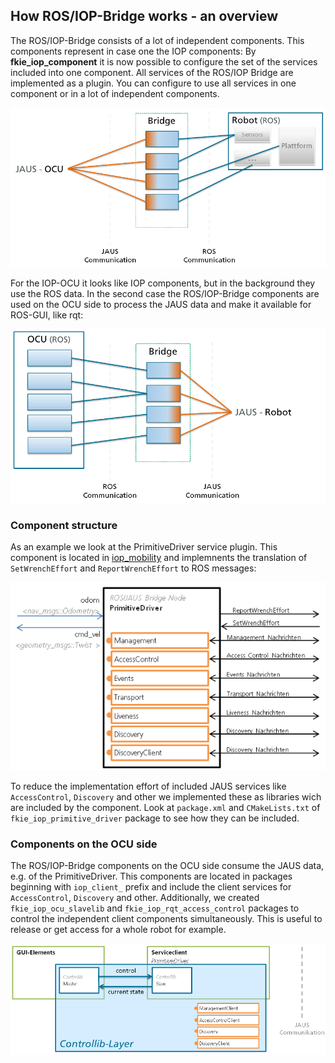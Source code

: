 ## How ROS/IOP-Bridge works - an overview

The ROS/IOP-Bridge consists of a lot of independent components. This components represent in case one the IOP components:
By **fkie_iop_component** it is now possible to configure the set of the services included into one component. All services of the ROS/IOP Bridge are implemented as a plugin. You can configure to use all services in one component or in a lot of independent components.

![](images/iop-bridge-case1.png)

For the IOP-OCU it looks like IOP components, but in the background they use the ROS data.
In the second case the ROS/IOP-Bridge components are used on the OCU side to process the JAUS data and make it available for ROS-GUI, like rqt:

![](images/iop-bridge-case2.png)

### Component structure
As an example we look at the PrimitiveDriver service plugin. This component is located in [iop_mobility](https://github.com/fkie/iop_jaus_mobility) and implemnents the translation of `SetWrenchEffort` and `ReportWrenchEffort` to ROS messages:

![](images/iop-bridge-component.png)

To reduce the implementation effort of included JAUS services like `AccessControl`, `Discovery` and other we implemented these as libraries wich are included by the component. Look at `package.xml` and `CMakeLists.txt` of `fkie_iop_primitive_driver` package to see how they can be included.

### Components on the OCU side
The ROS/IOP-Bridge components on the OCU side consume the JAUS data, e.g. of the PrimitiveDriver. This components are located in packages beginning with `iop_client_` prefix and include the client services for `AccessControl`, `Discovery` and other. Additionally, we created `fkie_iop_ocu_slavelib` and `fkie_iop_rqt_access_control` packages to control the independent client components simultaneously. This is useful to release or get access for a whole robot for example.

![](images/iop-bridge-controllib-layer.png)
